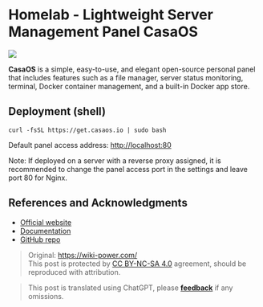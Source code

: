 # Homelab - Lightweight Server Management Panel CasaOS

![](https://img.wiki-power.com/d/wiki-media/img/20230304192541.png)

**CasaOS** is a simple, easy-to-use, and elegant open-source personal panel that includes features such as a file manager, server status monitoring, terminal, Docker container management, and a built-in Docker app store.

## Deployment (shell)

```shell
curl -fsSL https://get.casaos.io | sudo bash
```

Default panel access address: <http://localhost:80>

Note: If deployed on a server with a reverse proxy assigned, it is recommended to change the panel access port in the settings and leave port 80 for Nginx.

## References and Acknowledgments

- [Official website](https://casaos.io)
- [Documentation](https://wiki.casaos.io/en/home)
- [GitHub repo](https://github.com/IceWhaleTech/CasaOS)

> Original: <https://wiki-power.com/>  
> This post is protected by [CC BY-NC-SA 4.0](https://creativecommons.org/licenses/by/4.0/deed.en) agreement, should be reproduced with attribution.

> This post is translated using ChatGPT, please [**feedback**](https://github.com/linyuxuanlin/Wiki_MkDocs/issues/new) if any omissions.

